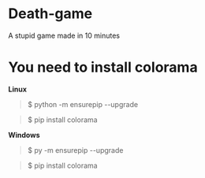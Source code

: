 # Death-game
A stupid game made in 10 minutes

# You need to install colorama

**Linux**

> $ python -m ensurepip --upgrade

> $ pip install colorama

**Windows**
> $ py -m ensurepip --upgrade

> $ pip install colorama
